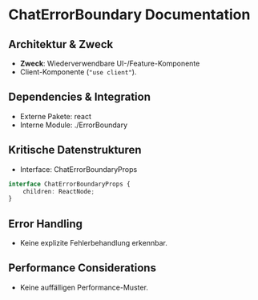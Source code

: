 <!-- Source: app/components/Error/ChatErrorBoundary.tsx -->

# ChatErrorBoundary Documentation

## Architektur & Zweck
- **Zweck**: Wiederverwendbare UI-/Feature-Komponente
- Client-Komponente (`"use client"`).


## Dependencies & Integration
- Externe Pakete: react
- Interne Module: ./ErrorBoundary


## Kritische Datenstrukturen
- Interface: ChatErrorBoundaryProps

```typescript
interface ChatErrorBoundaryProps {
    children: ReactNode;
}
```




## Error Handling
- Keine explizite Fehlerbehandlung erkennbar.


## Performance Considerations
- Keine auffälligen Performance-Muster.

